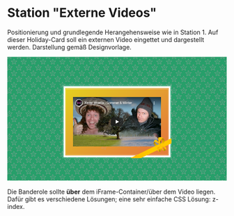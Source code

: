 # Station "Externe Videos"

Positionierung und grundlegende Herangehensweise wie in Station 1.
Auf dieser Holiday-Card soll ein externen Video eingettet und dargestellt werden.
Darstellung gemäß Designvorlage.

![Designvorlage](designvorlage.png)

Die Banderole sollte **über** dem iFrame-Container/über dem Video liegen. Dafür gibt es verschiedene Lösungen; eine sehr einfache CSS Lösung: z-index.
